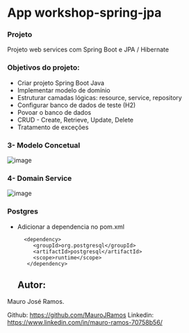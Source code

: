 # App workshop-spring-jpa

### Projeto
Projeto web services com Spring Boot e JPA / Hibernate

### Objetivos do projeto:

* Criar projeto Spring Boot Java
* Implementar modelo de domínio 
* Estruturar camadas lógicas: resource, service, repository 
* Configurar banco de dados de teste (H2) 
* Povoar o banco de dados 
* CRUD - Create, Retrieve, Update, Delete 
* Tratamento de exceções 


### 3- Modelo Concetual
![image](https://github.com/MauroJRamos/workshop-spring-jpa/assets/82981926/97d1be90-afd3-441d-a014-e90401616132)

### 4- Domain Service 
![image](https://github.com/MauroJRamos/workshop-spring-jpa/assets/82981926/410204d4-6018-4812-9afa-44064b8d23d7)

### Postgres
* Adicionar a dependencia no pom.xml
  
  ```
    <dependency>
       <groupId>org.postgresql</groupId>
       <artifactId>postgresql</artifactId>
       <scope>runtime</scope>
     </dependency>
  ```

  ## Autor:
 
 Mauro José Ramos.
 
 Github: https://github.com/MauroJRamos
 Linkedin: https://www.linkedin.com/in/mauro-ramos-70758b56/

